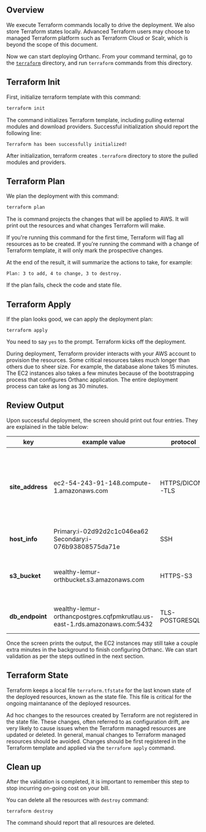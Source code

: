 
## Overview
We execute Terraform commands locally to drive the deployment. We also store Terraform states locally. Advanced Terraform users may choose to managed Terraform platform such as Terraform Cloud or Scalr, which is beyond the scope of this document. 

Now we can start deploying Orthanc. From your command terminal, go to the [`terraform`](https://github.com/digihunch/orthweb/tree/main/terraform) directory, and run `terraform` commands from this directory.

## Terraform Init
First, initialize terraform template with this command:
```sh
terraform init
```
The command initializes Terraform template, including pulling external modules and download providers. Successful initialization should report the following line: 

```
Terraform has been successfully initialized!
```

After initialization, terraform creates `.terraform` directory to store the pulled modules and providers.

## Terraform Plan
We plan the deployment with this command:

```sh
terraform plan
```

The is command projects the changes that will be applied to AWS. It will print out the resources and what changes Terraform will make.

If you're running this command for the first time, Terraform will flag all resources as to be created. If you're running the command with a change of Terraform template, it will only mark the prospective changes. 

At the end of the result, it will summarize the actions to take, for example:
```
Plan: 3 to add, 4 to change, 3 to destroy.
```
If the plan fails, check the code and state file.

## Terraform Apply

If the plan looks good, we can apply the deployment plan:
```
terraform apply
```
You need to say `yes` to the prompt. Terraform kicks off the deployment.  

During deployment, Terraform provider interacts with your AWS account to provision the resources. Some critical resources takes much longer than others due to sheer size. For example, the database alone takes 15 minutes. The EC2 instances also takes a few minutes because of the bootstrapping process that configures Orthanc application. The entire deployment process can take as long as 30 minutes.

## Review Output

Upon successful deployment, the screen should print out four entries. They are explained in the table below:

|key|example value|protocol|purpose|
|--|--|--|--|
|**site_address**|ec2-54-243-91-148.compute-1.amazonaws.com|HTTPS/DICOM-TLS|Business traffic: HTTPS on port 443 and DICOM-TLS on port 11112. Reachable from the Internet.|
|**host_info**|Primary:i-02d92d2c1c046ea62    Secondary:i-076b93808575da71e|SSH|For management traffic. |
|**s3_bucket**|wealthy-lemur-orthbucket.s3.amazonaws.com|HTTPS-S3| For orthanc to store and fetch images. Access is restricted.|
|**db_endpoint**|wealthy-lemur-orthancpostgres.cqfpmkrutlau.us-east-1.rds.amazonaws.com:5432|TLS-POSTGRESQL| For orthanc to index data. Access is restricted.|

Once the screen prints the output, the EC2 instances may still take a couple extra minutes in the background to finish  configuring Orthanc. We can start validation as per the steps outlined in the next section. 

## Terraform State
Terraform keeps a local file `terraform.tfstate` for the last known state of the deployed resources, known as the state file. This file is critical for the ongoing maintanance of the deployed resources.

Ad hoc changes to the resources created by Terraform are not registered in the state file. These changes, often referred to as configuration drift, are very likely to cause issues when the Terraform managed resources are updated or deleted. In general, manual changes to Terraform managed resources should be avoided. Changes should be first registered in the Terraform template and applied via the `terraform apply` command.

## Clean up
After the validation is completed, it is important to remember this step to stop incurring on-going cost on your bill.

You can delete all the resources with `destroy` command:
```
terraform destroy
```
The command should report that all resources are deleted.
